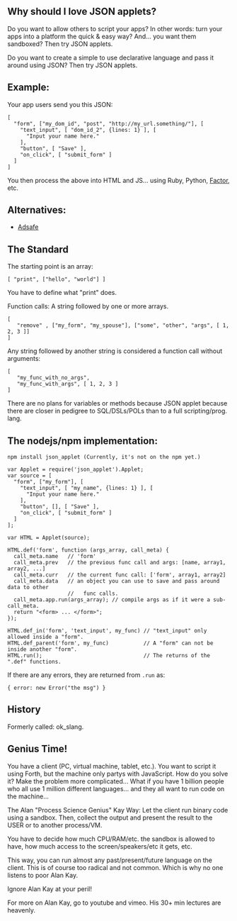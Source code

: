 
Why should I love JSON applets?
-------------------------------

Do you want to allow others to script your apps? In other words: turn your apps into a
platform the quick & easy way? And... you want them sandboxed? Then try JSON applets.

Do you want to create a simple to use declarative language and pass it around
using JSON? Then try JSON applets.

Example:
---------

Your app users send you this JSON:

    [
      "form", ["my_dom_id", "post", "http://my_url.something/"], [
        "text_input", [ "dom_id_2", {lines: 1} ], [
          "Input your name here."
        ],
        "button", [ "Save" ],
        "on_click", [ "submit_form" ]
      ]
    ]

You then process the above into HTML and JS... using Ruby, Python, [Factor](http://factorcode.org/), etc.

Alternatives:
-------------

* [Adsafe](http://www.adsafe.org/)

The Standard
-------------------------

The starting point is an array:

    [ "print", ["hello", "world"] ]

You have to define what "print" does.

Function calls: A string followed by one or more arrays.

    [
       "remove" , ["my_form", "my_spouse"], ["some", "other", "args", [ 1, 2, 3 ]]
    ]

Any string followed by another string is considered a function call without arguments:

    [
       "my_func_with_no_args",
       "my_func_with_args", [ 1, 2, 3 ]
    ]

There are no plans for variables or methods because JSON applet because
there are closer in pedigree to SQL/DSLs/POLs than to a full scripting/prog. lang.

The nodejs/npm implementation:
------------------------------

    npm install json_applet (Currently, it's not on the npm yet.)

    var Applet = require('json_applet').Applet;
    var source = [
      "form", ["my_form"], [
        "text_input", [ "my_name", {lines: 1} ], [
          "Input your name here."
        ],
        "button", [], [ "Save" ],
        "on_click", [ "submit_form" ]
      ]
    ];

    var HTML = Applet(source);

    HTML.def('form', function (args_array, call_meta) {
      call_meta.name   // 'form'
      call_meta.prev   // the previous func call and args: [name, array1, array2, ...]
      call_meta.curr   // the current func call: ['form', array1, array2]
      call_meta.data   // an object you can use to save and pass around data to other
                       //   func calls.
      call_meta.app.run(args_array); // compile args as if it were a sub-call_meta.
      return "<form> ... </form>";
    });

    HTML.def_in('form', 'text_input', my_func) // "text_input" only allowed inside a "form".
    HTML.def_parent('form', my_func)           // A "form" can not be inside another "form".
    HTML.run();                                // The returns of the ".def" functions.

If there are any errors, they are returned from `.run` as:

    { error: new Error("the msg") }

History
-------

Formerly called: ok\_slang.


Genius Time!
------------

You have a client (PC, virtual machine, tablet, etc.). You want to
script it using Forth, but the machine only partys with JavaScript.
How do you solve it?
Make the problem more complicated... What if you have 1 billion people who all use
1 million different languages... and they all want to run code on the machine...

The Alan "Process Science Genius" Kay Way: Let the client run
binary code using a sandbox. Then, collect the output
and present the result to the USER or to another process/VM.

You have to decide how much CPU/RAM/etc. the sandbox is allowed to have, how much
access to the screen/speakers/etc it gets, etc.

This way, you can run almost any past/present/future language on the client. This is of course too
radical and not common. Which is why no one listens to poor Alan Kay.

Ignore Alan Kay at your peril!

For more on Alan Kay, go to youtube and vimeo. His 30+ min lectures are heavenly.













